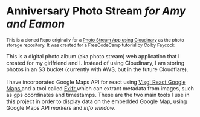 # Anniversary Photo Stream _for Amy and Eamon_ 
<sup> This is a cloned Repo originally for a <a href="https://github.com/colbyfayock/demo-photo-library-starter" target="_blank" rel="noopener noreferrer">Photo Stream App using Cloudinary</a> as the photo storage repository. It was created for a FreeCodeCamp tutorial by Colby Faycock</sup><br/>  

This is a digital photo album (aka photo stream) web application that I created for my girlfriend and I. Instead of using Cloudinary, I am storing photos in an S3 bucket (currently with AWS, but in the future Cloudflare).<br/>  
I have incorporated Google Maps API for react using <a href="https://visgl.github.io/react-google-maps/"> Visgl React Google Maps </a> and a tool called <a href="https://www.npmjs.com/package/exifr"> Exifr </a> which can extract metadata from images, such as gps coordinates and timestamps. These are the two main tools I use in this project in order to display data on the embedded Google Map, using Google Maps API _markers_ and _info window_.<br/> 
